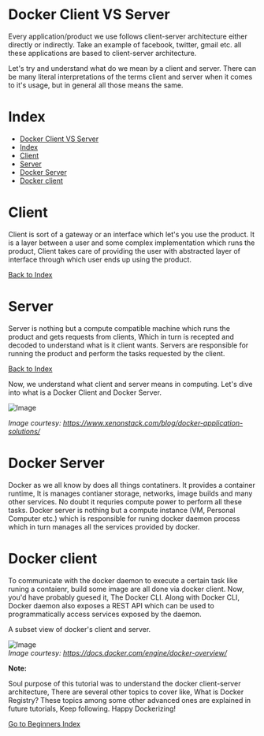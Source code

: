 # Docker Client VS Server

Every application/product we use follows client-server architecture either directly or indirectly. Take an example of facebook, twitter, gmail etc. all these applications are based to client-server architecture.

Let's try and understand what do we mean by a client and server.
There can be many literal interpretations of the terms client and server when it comes to it's usage, but in general all those means the same.

# Index
- [Docker Client VS Server](#docker-client-vs-server)
- [Index](#index)
- [Client](#client)
- [Server](#server)
- [Docker Server](#docker-server)
- [Docker client](#docker-client)

# Client
Client is sort of a gateway or an interface which let's you use the product. It is a layer between a user and some complex implementation which runs the product, Client takes care of providing the user with abstracted layer of interface through which user ends up using the product.

[Back to Index](#index)

# Server
Server is nothing but a compute compatible machine which runs the product and gets requests from clients, Which in turn is recepted and decoded to understand what is it client wants. Servers are responsible for running the product and perform the tasks requested by the client.

[Back to Index](#index)

Now, we understand what client and server means in computing. Let's dive into what is a Docker Client and Docker Server.

![Image](https://raw.githubusercontent.com/nholuongut/dockerlabs/master/beginners/images/comp_client_server.jpg)

*Image courtesy: https://www.xenonstack.com/blog/docker-application-solutions/*

# Docker Server
Docker as we all know by does all things contatiners. It provides a container runtime, It is manages contianer storage, networks, image builds and many other services. No doubt it requries compute power to perform all these tasks.
Docker server is nothing but a compute instance (VM, Personal Computer etc.) which is responsible for runing docker daemon process which in turn manages all the services provided by docker.

# Docker client
To communicate with the docker daemon to execute a certain task like runing a contaienr, build some image are all done via docker client. Now, you'd have probably guesed it, The Docker CLI. Along with Docker CLI, Docker daemon also exposes a REST API which can be used to programmatically access services exposed by the daemon.

A subset view of docker's client and server.

![Image](https://raw.githubusercontent.com/nholuongut/dockerlabs/master/beginners/images/comp_subset.png)<br>
*Image courtesy: https://docs.docker.com/engine/docker-overview/*


**Note:**

Soul purpose of this tutorial was to understand the docker client-server architecture, There are several other topics to cover like, What is Docker Registry?
These topics among some other advanced ones are explained in future tutorials, Keep following. Happy Dockerizing!

[Go to Beginners Index](https://github.com/nholuongut/dockerlabs/tree/master/beginners#beginners-track)
